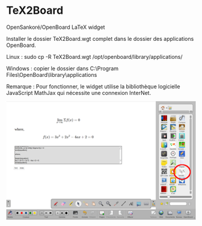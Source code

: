 # TeX2Board
OpenSankoré/OpenBoard LaTeX widget

Installer le dossier TeX2Board.wgt complet dans le dossier des applications OpenBoard.

Linux : sudo cp -R TeX2Board.wgt /opt/openboard/library/applications/

Windows : copier le dossier dans C:\Program Files\OpenBoard\library\applications

Remarque : Pour fonctionner, le widget utilise la bibliothèque logicielle JavaScript MathJax qui nécessite une connexion InterNet.

<img src="Screenshot_20220922_172625.png" width="640">


